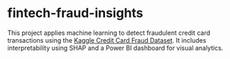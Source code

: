 # fintech-fraud-insights
This project applies machine learning to detect fraudulent credit card transactions using the [Kaggle Credit Card Fraud Dataset](https://www.kaggle.com/mlg-ulb/creditcardfraud). It includes interpretability using SHAP and a Power BI dashboard for visual analytics.
